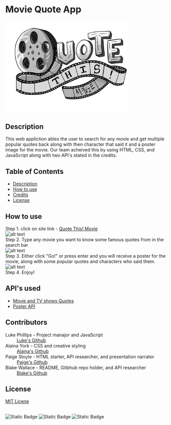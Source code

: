# Movie Quote App

<img src="./assets/images/untitled_artwork.png" alt="quote this! movie" width="380px"/>

## Description 
This web appliction ables the user to search for any movie and get multiple popular quotes back along with then character that said it and a poster image for the movie. Our team acheived this by using HTML, CSS, and JavaScript along with two API's stated in the credits.

## Table of Contents
* [Description](#Description) 
* [How to use](#How-to-use) 
* [Credits](#Credits)
* [License](#License) 

## How to use
Step 1. click on site link - [Quote This! Movie](https://blakewb3.github.io/movie-quote-app/)
<br>![alt text]()
<br>Step 2. Type any movie you want to know some famous quotes from in the search bar
<br>![alt text]()
<br>Step 3. Either click "Go!" or press enter and you will receive a poster for the movie, along with some popular quotes and characters who said them.
<br>![alt text]()
<br>Step 4. Enjoy!

## API's used 
* [Movie and TV shows Quotes](https://rapidapi.com/rur209-fl23Nrvhxii/api/movie-and-tv-shows-quotes)
* [Poster API](https://www.omdbapi.com/)

## Contributors
Luke Phillips - Project manajor and JavaScript 
<br>&nbsp;&nbsp;&nbsp;&nbsp;&nbsp;&nbsp;&nbsp;&nbsp;&nbsp;[Luke's Github](https://github.com/lukeinco)
<br>Alaina York - CSS and creative styling 
<br>&nbsp;&nbsp;&nbsp;&nbsp;&nbsp;&nbsp;&nbsp;&nbsp;&nbsp;[Alaina's Github](https://github.com/Ayorkster)
<br>Paige Stoyle - HTML starter, API researcher, and presentation narrator 
<br>&nbsp;&nbsp;&nbsp;&nbsp;&nbsp;&nbsp;&nbsp;&nbsp;&nbsp;[Paige's Github](https://github.com/pcstoyle)
<br>Blake Wallace - README, Gitbhub repo holder, and API researcher
<br>&nbsp;&nbsp;&nbsp;&nbsp;&nbsp;&nbsp;&nbsp;&nbsp;&nbsp;[Blake's Github](https://github.com/Blakewb3)



## License
[MIT Licene](./LICENSE)

<br> ![Static Badge](https://img.shields.io/badge/-JavaScript-F0DB4F?logo=JavaScript&logoColor=black)
![Static Badge](https://img.shields.io/badge/-css_3-2965f1?logo=css3&logoColor=black)
![Static Badge](https://img.shields.io/badge/-html_5-F16529?logo=html5&logoColor=black)



